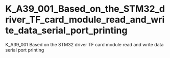 # K_A39_001_Based_on_the_STM32_driver_TF_card_module_read_and_write_data_serial_port_printing
K_A39_001 Based on the STM32 driver TF card module read and write data serial port printing
